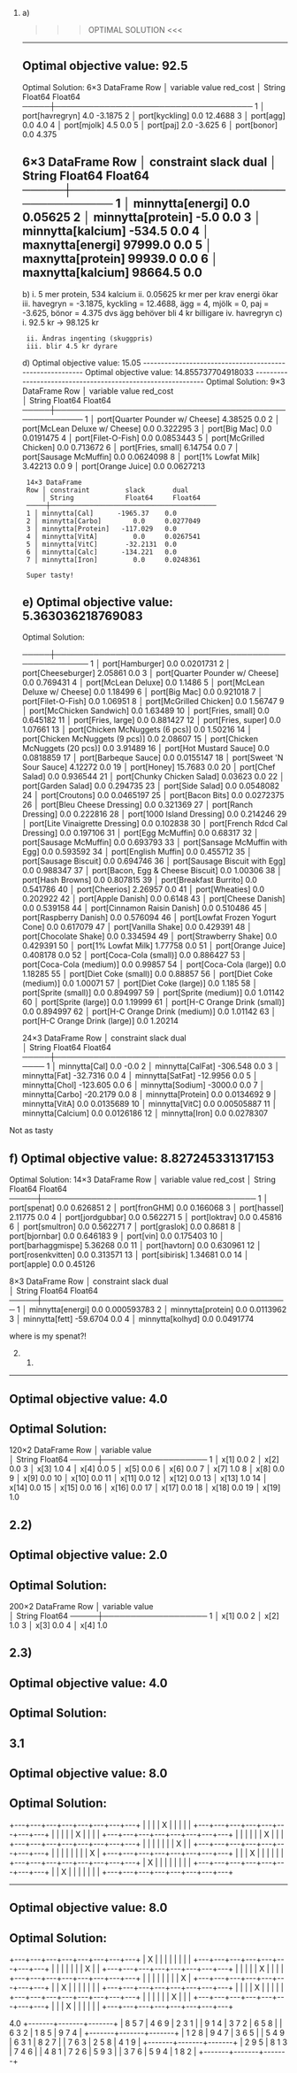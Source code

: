 1.
    a)
    >>> OPTIMAL SOLUTION <<<

    ------------------------------------------------------------
    Optimal objective value:
    92.5
    ------------------------------------------------------------
    Optimal Solution:
    6×3 DataFrame
    Row │ variable         value    red_cost
        │ String           Float64  Float64
    ─────┼────────────────────────────────────
    1 │ port[havregryn]      4.0   -3.1875
    2 │ port[kyckling]       0.0   12.4688
    3 │ port[agg]            0.0    4.0
    4 │ port[mjolk]          4.5    0.0
    5 │ port[paj]            2.0   -3.625
    6 │ port[bonor]          0.0    4.375

    6×3 DataFrame
    Row │ constraint         slack    dual
        │ String             Float64  Float64
    ─────┼─────────────────────────────────────
    1 │ minnytta[energi]       0.0  0.05625
    2 │ minnytta[protein]     -5.0  0.0
    3 │ minnytta[kalcium]   -534.5  0.0
    4 │ maxnytta[energi]   97999.0  0.0
    5 │ maxnytta[protein]  99939.0  0.0
    6 │ maxnytta[kalcium]  98664.5  0.0
    ------------------------------------------------------------

    b)
        i. 5 mer protein, 534 kalcium
        ii. 0.05625 kr mer per krav energi ökar
        iii. havegryn = -3.1875, kyckling = 12.4688, ägg = 4, mjölk = 0, paj = -3.625, bönor = 4.375 dvs ägg behöver  bli 4 kr billigare
        iv. havregryn
    c)
        i. 92.5 kr -> 98.125 kr
        
        ii. Ändras ingenting (skuggpris)
        iii. blir 4.5 kr dyrare
    d) 
        Optimal objective value:
        15.05
        ---------------------------------------------------------
        Optimal objective value:
        14.855737704918033
        ------------------------------------------------------------
        Optimal Solution:
        9×3 DataFrame
        Row │ variable                         value    red_cost  
            │ String                           Float64  Float64   
        ─────┼─────────────────────────────────────────────────────
        1 │ port[Quarter Pounder w/ Cheese]  4.38525  0.0
        2 │ port[McLean Deluxe w/ Cheese]    0.0      0.322295
        3 │ port[Big Mac]                    0.0      0.0191475
        4 │ port[Filet-O-Fish]               0.0      0.0853443
        5 │ port[McGrilled Chicken]          0.0      0.713672
        6 │ port[Fries, small]               6.14754  0.0
        7 │ port[Sausage McMuffin]           0.0      0.0624098
        8 │ port[1% Lowfat Milk]             3.42213  0.0
        9 │ port[Orange Juice]               0.0      0.0627213

        14×3 DataFrame
        Row │ constraint         slack       dual      
            │ String             Float64     Float64   
        ─────┼──────────────────────────────────────────
        1 │ minnytta[Cal]      -1965.37    0.0
        2 │ minnytta[Carbo]        0.0     0.0277049
        3 │ minnytta[Protein]   -117.029   0.0
        4 │ minnytta[VitA]         0.0     0.0267541
        5 │ minnytta[VitC]       -32.2131  0.0
        6 │ minnytta[Calc]      -134.221   0.0
        7 │ minnytta[Iron]         0.0     0.0248361

        Super tasty!

    e) 
        Optimal objective value:
 5.363036218769083
    ------------------------------------------------------------
    Optimal Solution:

    ─────┼──────────────────────────────────────────────────────
    1 │ port[Hamburger]                     0.0       0.0201731
    2 │ port[Cheeseburger]                  2.05861   0.0
    3 │ port[Quarter Pounder w/ Cheese]     0.0       0.769431
    4 │ port[McLean Deluxe]                 0.0       1.1486
    5 │ port[McLean Deluxe w/ Cheese]       0.0       1.18499
    6 │ port[Big Mac]                       0.0       0.921018
    7 │ port[Filet-O-Fish]                  0.0       1.06951
    8 │ port[McGrilled Chicken]             0.0       1.56747
    9 │ port[McChicken Sandwich]            0.0       1.63489
    10 │ port[Fries, small]                  0.0       0.645182
    11 │ port[Fries, large]                  0.0       0.881427
    12 │ port[Fries, super]                  0.0       1.07661
    13 │ port[Chicken McNuggets (6 pcs)]     0.0       1.50216
    14 │ port[Chicken McNuggets (9 pcs)]     0.0       2.08607
    15 │ port[Chicken McNuggets (20 pcs)]    0.0       3.91489
    16 │ port[Hot Mustard Sauce]             0.0       0.0818859
    17 │ port[Barbeque Sauce]                0.0       0.0155147
    18 │ port[Sweet 'N Sour Sauce]           4.12272   0.0
    19 │ port[Honey]                        15.7683    0.0
    20 │ port[Chef Salad]                    0.0       0.936544
    21 │ port[Chunky Chicken Salad]          0.03623   0.0
    22 │ port[Garden Salad]                  0.0       0.294735
    23 │ port[Side Salad]                    0.0       0.0548082
    24 │ port[Croutons]                      0.0       0.0465197
    25 │ port[Bacon Bits]                    0.0       0.0272375
    26 │ port[Bleu Cheese Dressing]          0.0       0.321369
    27 │ port[Ranch Dressing]                0.0       0.222816
    28 │ port[1000 Island Dressing]          0.0       0.214246
    29 │ port[Lite Vinaigrette Dressing]     0.0       0.102838
    30 │ port[French Rdcd Cal Dressing]      0.0       0.197106
    31 │ port[Egg McMuffin]                  0.0       0.68317
    32 │ port[Sausage McMuffin]              0.0       0.693793
    33 │ port[Sansage McMuffin with Egg]     0.0       0.593592
    34 │ port[English Muffin]                0.0       0.455712
    35 │ port[Sausage Biscuit]               0.0       0.694746
    36 │ port[Sausage Biscuit with Egg]      0.0       0.988347
    37 │ port[Bacon, Egg & Cheese Biscuit]   0.0       1.00306
    38 │ port[Hash Browns]                   0.0       0.807815
    39 │ port[Breakfast Burrito]             0.0       0.541786
    40 │ port[Cheerios]                      2.26957   0.0
    41 │ port[Wheaties]                      0.0       0.202922
    42 │ port[Apple Danish]                  0.0       0.6148
    43 │ port[Cheese Danish]                 0.0       0.539158
    44 │ port[Cinnamon Raisin Danish]        0.0       0.510486
    45 │ port[Raspberry Danish]              0.0       0.576094
    46 │ port[Lowfat Frozen Yogurt Cone]     0.0       0.617079
    47 │ port[Vanilla Shake]                 0.0       0.429391
    48 │ port[Chocolate Shake]               0.0       0.334594
    49 │ port[Strawberry Shake]              0.0       0.429391
    50 │ port[1% Lowfat Milk]                1.77758   0.0
    51 │ port[Orange Juice]                  0.408178  0.0
    52 │ port[Coca-Cola (small)]             0.0       0.886427
    53 │ port[Coca-Cola (medium)]            0.0       0.99857
    54 │ port[Coca-Cola (large)]             0.0       1.18285
    55 │ port[Diet Coke (small)]             0.0       0.88857
    56 │ port[Diet Coke (medium)]            0.0       1.00071
    57 │ port[Diet Coke (large)]             0.0       1.185
    58 │ port[Sprite (small)]                0.0       0.894997
    59 │ port[Sprite (medium)]               0.0       1.01142
    60 │ port[Sprite (large)]                0.0       1.19999
    61 │ port[H-C Orange Drink (small)]      0.0       0.894997
    62 │ port[H-C Orange Drink (medium)]     0.0       1.01142
    63 │ port[H-C Orange Drink (large)]      0.0       1.20214

    24×3 DataFrame
    Row │ constraint         slack        dual         
        │ String             Float64      Float64      
    ─────┼──────────────────────────────────────────────
    1 │ minnytta[Cal]          0.0      -0.0
    2 │ minnytta[CalFat]    -306.548     0.0
    3 │ minnytta[Fat]        -32.7316    0.0
    4 │ minnytta[SatFat]     -12.9956    0.0
    5 │ minnytta[Chol]      -123.605     0.0
    6 │ minnytta[Sodium]   -3000.0       0.0
    7 │ minnytta[Carbo]      -20.2179    0.0
    8 │ minnytta[Protein]      0.0       0.0134692
    9 │ minnytta[VitA]         0.0       0.0135689
    10 │ minnytta[VitC]         0.0       0.00505887
    11 │ minnytta[Calcium]      0.0       0.0126186
  12 │ minnytta[Iron]         0.0       0.0278307

Not as tasty


f) Optimal objective value:
 8.827245331317153
------------------------------------------------------------
Optimal Solution:
14×3 DataFrame
 Row │ variable            value    red_cost 
     │ String              Float64  Float64  
─────┼───────────────────────────────────────
   1 │ port[spenat]        0.0      0.626851
   2 │ port[fronGHM]       0.0      0.166068
   3 │ port[hassel]        2.11775  0.0
   4 │ port[jordgubbar]    0.0      0.562271
   5 │ port[loktrav]       0.0      0.45816
   6 │ port[smultron]      0.0      0.562271
   7 │ port[graslok]       0.0      0.8681
   8 │ port[bjornbar]      0.0      0.646183
   9 │ port[vin]           0.0      0.175403
  10 │ port[barhaggmispe]  5.36268  0.0
  11 │ port[havtorn]       0.0      0.630961
  12 │ port[rosenkvitten]  0.0      0.313571
  13 │ port[sibirisk]      1.34681  0.0
  14 │ port[apple]         0.0      0.45126

8×3 DataFrame
 Row │ constraint         slack        dual        
     │ String             Float64      Float64     
─────┼─────────────────────────────────────────────
   1 │ minnytta[energi]     0.0        0.000593783
   2 │ minnytta[protein]    0.0        0.0113962
   3 │ minnytta[fett]     -59.6704     0.0
   4 │ minnytta[kolhyd]     0.0        0.0491774

   where is my spenat?!


2. 1)
------------------------------------------------------------
Optimal objective value:
 4.0
------------------------------------------------------------
Optimal Solution:
------------------------------------------------------------
120×2 DataFrame
 Row │ variable  value   
     │ String    Float64 
─────┼───────────────────
   1 │ x[1]          0.0
   2 │ x[2]          0.0
   3 │ x[3]          1.0
   4 │ x[4]          0.0
   5 │ x[5]          0.0
   6 │ x[6]          0.0
   7 │ x[7]          1.0
   8 │ x[8]          0.0
   9 │ x[9]          0.0
  10 │ x[10]         0.0
  11 │ x[11]         0.0
  12 │ x[12]         0.0
  13 │ x[13]         1.0
  14 │ x[14]         0.0
  15 │ x[15]         0.0
  16 │ x[16]         0.0
  17 │ x[17]         0.0
  18 │ x[18]         0.0
  19 │ x[19]         1.0


2.2)
------------------------------------------------------------
Optimal objective value:
 2.0
------------------------------------------------------------
Optimal Solution:
------------------------------------------------------------
200×2 DataFrame
 Row │ variable  value   
     │ String    Float64 
─────┼───────────────────
   1 │ x[1]          0.0
   2 │ x[2]          1.0
   3 │ x[3]          0.0
   4 │ x[4]          1.0

2.3)
------------------------------------------------------------
Optimal objective value:
 4.0
------------------------------------------------------------
Optimal Solution:
------------------------------------------------------------

3.1 
------------------------------------------------------------
Optimal objective value:
 8.0
------------------------------------------------------------
Optimal Solution:
------------------------------------------------------------

+---+---+---+---+---+---+---+---+
|   |   |   | X |   |   |   |   |
+---+---+---+---+---+---+---+---+
|   |   |   |   | X |   |   |   |
+---+---+---+---+---+---+---+---+
|   |   |   |   |   | X |   |   |
+---+---+---+---+---+---+---+---+
|   |   |   |   |   |   | X |   |
+---+---+---+---+---+---+---+---+
|   |   |   |   |   |   |   | X |
+---+---+---+---+---+---+---+---+
|   |   | X |   |   |   |   |   |
+---+---+---+---+---+---+---+---+
| X |   |   |   |   |   |   |   |
+---+---+---+---+---+---+---+---+
|   | X |   |   |   |   |   |   |
+---+---+---+---+---+---+---+---+

------------------------------------------------------------
Optimal objective value:
 8.0
------------------------------------------------------------
Optimal Solution:
------------------------------------------------------------
+---+---+---+---+---+---+---+---+
| X |   |   |   |   |   |   |   |
+---+---+---+---+---+---+---+---+
|   |   |   |   |   |   | X |   |
+---+---+---+---+---+---+---+---+
|   |   |   |   | X |   |   |   |
+---+---+---+---+---+---+---+---+
|   |   |   |   |   |   |   | X |
+---+---+---+---+---+---+---+---+
|   | X |   |   |   |   |   |   |
+---+---+---+---+---+---+---+---+
|   |   |   | X |   |   |   |   |
+---+---+---+---+---+---+---+---+
|   |   |   |   |   | X |   |   |
+---+---+---+---+---+---+---+---+
|   |   | X |   |   |   |   |   |
+---+---+---+---+---+---+---+---+


4.0
+-------+-------+-------+
| 8 5 7 | 4 6 9 | 2 3 1 |
| 9 1 4 | 3 7 2 | 6 5 8 |
| 6 3 2 | 1 8 5 | 9 7 4 |
+-------+-------+-------+
| 1 2 8 | 9 4 7 | 3 6 5 |
| 5 4 9 | 6 3 1 | 8 2 7 |
| 7 6 3 | 2 5 8 | 4 1 9 |
+-------+-------+-------+
| 2 9 5 | 8 1 3 | 7 4 6 |
| 4 8 1 | 7 2 6 | 5 9 3 |
| 3 7 6 | 5 9 4 | 1 8 2 |
+-------+-------+-------+